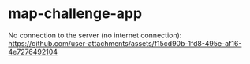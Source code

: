 # map-challenge-app


No connection to the server (no internet connection):
https://github.com/user-attachments/assets/f15cd90b-1fd8-495e-af16-4e7276492104

